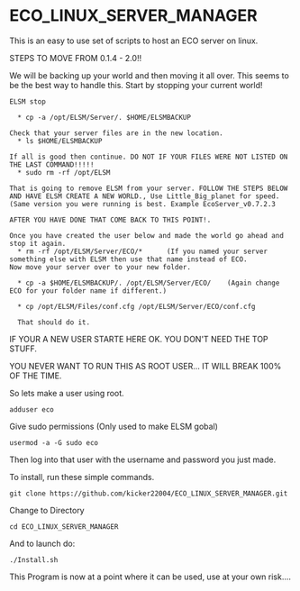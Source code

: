 # ECO_LINUX_SERVER_MANAGER
This is an easy to use set of scripts to host an ECO server on linux.

STEPS TO MOVE FROM 0.1.4 - 2.0!!
 
 We will be backing up your world and then moving it all over. This seems to be the best way to handle this.
 Start by stopping your current world!
 
 `ELSM stop`
 
      * cp -a /opt/ELSM/Server/. $HOME/ELSMBACKUP
      
    Check that your server files are in the new location.
      * ls $HOME/ELSMBACKUP
      
    If all is good then continue. DO NOT IF YOUR FILES WERE NOT LISTED ON THE LAST COMMAND!!!!!
      * sudo rm -rf /opt/ELSM
    
    That is going to remove ELSM from your server. FOLLOW THE STEPS BELOW AND HAVE ELSM CREATE A NEW WORLD., Use Little_Big_planet for speed.(Same version you were running is best. Example EcoServer_v0.7.2.3
    
    AFTER YOU HAVE DONE THAT COME BACK TO THIS POINT!.
    
    Once you have created the user below and made the world go ahead and stop it again.
      * rm -rf /opt/ELSM/Server/ECO/*      (If you named your server something else with ELSM then use that name instead of ECO.
    Now move your server over to your new folder.
      
      * cp -a $HOME/ELSMBACKUP/. /opt/ELSM/Server/ECO/    (Again change ECO for your folder name if different.)
      
      * cp /opt/ELSM/Files/conf.cfg /opt/ELSM/Server/ECO/conf.cfg
      
      That should do it.
      
      
      
IF YOUR A NEW USER STARTE HERE OK. YOU DON'T NEED THE TOP STUFF.

YOU NEVER WANT TO RUN THIS AS ROOT USER... IT WILL BREAK 100% OF THE TIME.

So lets make a user using root.

`adduser eco`

Give sudo permissions (Only used to make ELSM gobal)

`usermod -a -G sudo eco`

Then log into that user with the username and password you just made.

To install, run these simple commands.

`git clone https://github.com/kicker22004/ECO_LINUX_SERVER_MANAGER.git`

Change to Directory

`cd ECO_LINUX_SERVER_MANAGER`

And to launch do:

`./Install.sh`

This Program is now at a point where it can be used, use at your own risk....
